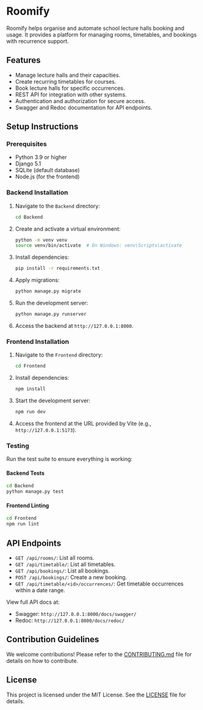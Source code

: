 # Roomify

Roomify helps organise and automate school lecture halls booking and usage. It provides a platform for managing rooms, timetables, and bookings with recurrence support.

## Features
- Manage lecture halls and their capacities.
- Create recurring timetables for courses.
- Book lecture halls for specific occurrences.
- REST API for integration with other systems.
- Authentication and authorization for secure access.
- Swagger and Redoc documentation for API endpoints.

## Setup Instructions

### Prerequisites
- Python 3.9 or higher
- Django 5.1
- SQLite (default database)
- Node.js (for the frontend)

### Backend Installation
1. Navigate to the `Backend` directory:
   ```bash
   cd Backend
   ```

2. Create and activate a virtual environment:
   ```bash
   python -m venv venv
   source venv/bin/activate  # On Windows: venv\Scripts\activate
   ```

3. Install dependencies:
   ```bash
   pip install -r requirements.txt
   ```

4. Apply migrations:
   ```bash
   python manage.py migrate
   ```

5. Run the development server:
   ```bash
   python manage.py runserver
   ```

6. Access the backend at `http://127.0.0.1:8000`.

### Frontend Installation
1. Navigate to the `Frontend` directory:
   ```bash
   cd Frontend
   ```

2. Install dependencies:
   ```bash
   npm install
   ```

3. Start the development server:
   ```bash
   npm run dev
   ```

4. Access the frontend at the URL provided by Vite (e.g., `http://127.0.0.1:5173`).

### Testing
Run the test suite to ensure everything is working:

#### Backend Tests
```bash
cd Backend
python manage.py test
```

#### Frontend Linting
```bash
cd Frontend
npm run lint
```

## API Endpoints
- `GET /api/rooms/`: List all rooms.
- `GET /api/timetable/`: List all timetables.
- `GET /api/bookings/`: List all bookings.
- `POST /api/bookings/`: Create a new booking.
- `GET /api/timetable/<id>/occurrences/`: Get timetable occurrences within a date range.

View full API docs at:
- Swagger: `http://127.0.0.1:8000/docs/swagger/`
- Redoc: `http://127.0.0.1:8000/docs/redoc/`

## Contribution Guidelines
We welcome contributions! Please refer to the [CONTRIBUTING.md](CONTRIBUTING.md) file for details on how to contribute.

## License
This project is licensed under the MIT License. See the [LICENSE](LICENSE) file for details.
